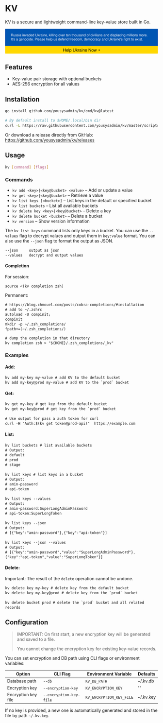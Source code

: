 # KV
KV is a secure and lightweight command-line key-value store built in Go.

[![Stand with Ukraine](https://raw.githubusercontent.com/vshymanskyy/StandWithUkraine/main/banner2-direct.svg)](https://github.com/vshymanskyy/StandWithUkraine/blob/main/docs/README.md)

## Features
- Key-value pair storage with optional buckets
- AES-256 encryption for all values

## Installation

```bash
go install github.com/yousysadmin/kv/cmd/kv@latest
```
```bash
# By default install to $HOME/.local/bin dir
curl -L https://raw.githubusercontent.com/yousysadmin/kv/master/scripts/install.sh | bash
```
Or download a release directly from GitHub: https://github.com/yousysadmin/kv/releases

## Usage

```bash
kv [command] [flags]
```

### Commands

- `kv add <key>|<key@bucket> <value>` – Add or update a value
- `kv get <key>|<key@bucket>` – Retrieve a value
- `kv list keys [<bucket>]` – List keys in the default or specified bucket
- `kv list buckets` – List all available buckets
- `kv delete key <key>|<key@bucket>` – Delete a key
- `kv delete bucket <bucket>` – Delete a bucket
- `kv version` – Show version information

The `kv list keys` command lists only keys in a bucket. You can use the `--values` flag to decrypt values and output them in `key:value` format.
You can also use the `--json` flag to format the output as JSON.
```
--json     output as json
--values   decrypt and output values
```

#### Completion
For session:
```shell
source <(kv completion zsh)
```

Permanent:
```shell
# https://blog.chmouel.com/posts/cobra-completions/#installation
# add to ~/.zshrc
autoload -U compinit;
compinit
mkdir -p ~/.zsh_completions/
fpath+=(~/.zsh_completions/)
```
```shell
# dump the completion in that directory
kv completion zsh > "${HOME}/.zsh_completions/_kv"
```

### Examples
#### Add:
```shell
kv add my-key my-value # add KV to the default bucket
kv add my-key@prod my-value # add KV to the `prod` bucket
```
#### Get:
```shell
kv get my-key # get key from the default bucket
kv get my-key@prod # get key from the `prod` bucket

# Use output for pass a auth token for curl
curl -H "Auth:$(kv get token@prod-api)"  https://example.com
```
#### List:
```shell
kv list buckets # list available buckets
# Output:
# default
# prod
# stage

kv list keys # list keys in a bucket
# Output:
# amin-password
# api-token

kv list keys --values
# Output:
# amin-password:SuperLongAdminPassword
# api-token:SuperLongToken

kv list keys --json
# Output:
# [{"key":"amin-password"},{"key":"api-token"}]

kv list keys --json --values
# Output:
# [{"key":"amin-password","value":"SuperLongAdminPassword"},{"key":"api-token","value":"SuperLongToken"}]
```
#### Delete:
Important: The result of the `delete` operation cannot be undone.
```shell
kv delete key my-key # delete key from the default bucket
kv delete key my-key@prod # delete key from the `prod` bucket

kv delete bucket prod # delete the `prod` bucket and all related records
```

## Configuration

> IMPORTANT:
> On first start, a new encryption key will be generated and saved to a file.
>
> You cannot change the encryption key for existing key-value records.

You can set encryption and DB path using CLI flags or environment variables:

| Option                 | CLI Flag                | Environment Variable        | Defaults  |
|------------------------|-------------------------|-----------------------------|-----------|
| Database path          | `--db`                  | `KV_DB_PATH`                | ~/.kv.db  |
| Encryption key         | `--encryption-key`      | `KV_ENCRYPTION_KEY`         | ""        |
| Encryption key file    | `--encryption-key-file` | `KV_ENCRYPTION_KEY_FILE`    | ~/.kv.key |

If no key is provided, a new one is automatically generated and stored in the file by path `~/.kv.key`.


